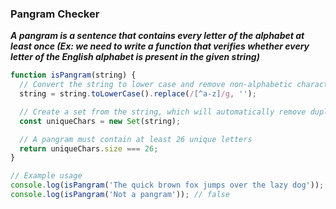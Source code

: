 ### Pangram Checker

**_A pangram is a sentence that contains every letter of the alphabet at least once (Ex: we need to write a function that verifies whether every letter of the English alphabet is present in the given string)_**

```js
function isPangram(string) {
  // Convert the string to lower case and remove non-alphabetic characters
  string = string.toLowerCase().replace(/[^a-z]/g, '');

  // Create a set from the string, which will automatically remove duplicates
  const uniqueChars = new Set(string);

  // A pangram must contain at least 26 unique letters
  return uniqueChars.size === 26;
}

// Example usage
console.log(isPangram('The quick brown fox jumps over the lazy dog')); // true
console.log(isPangram('Not a pangram')); // false
```
